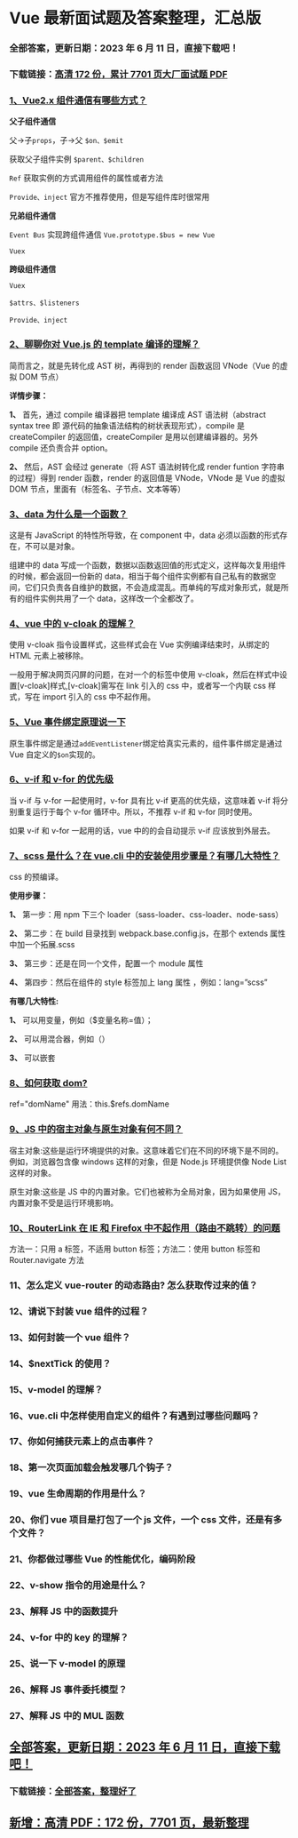# Vue 最新面试题及答案整理，汇总版

### 全部答案，更新日期：2023 年 6 月 11 日，直接下载吧！

### 下载链接：[高清 172 份，累计 7701 页大厂面试题 PDF](https://gitlab.gaorta.com/devteam/learning-journey/study-materials-collection/-/tree/master/docs/index.md)

### [1、Vue2.x 组件通信有哪些方式？](https://gitlab.gaorta.com/devteam/learning-journey/study-materials-collection/-/tree/master/docs/Vue/Vue最新面试题及答案整理，汇总版.md#1vue2x组件通信有哪些方式)

**父子组件通信**

父->子`props`，子->父 `$on、$emit`

获取父子组件实例 `$parent、$children`

`Ref` 获取实例的方式调用组件的属性或者方法

`Provide、inject` 官方不推荐使用，但是写组件库时很常用

**兄弟组件通信**

`Event Bus` 实现跨组件通信 `Vue.prototype.$bus = new Vue`

`Vuex`

**跨级组件通信**

`Vuex`

`$attrs、$listeners`

`Provide、inject`

### [2、聊聊你对 Vue.js 的 template 编译的理解？](https://gitlab.gaorta.com/devteam/learning-journey/study-materials-collection/-/tree/master/docs/Vue/Vue最新面试题及答案整理，汇总版.md#2聊聊你对vuejs的template编译的理解)

简而言之，就是先转化成 AST 树，再得到的 render 函数返回 VNode（Vue 的虚拟 DOM 节点）

**详情步骤：**

**1、** 首先，通过 compile 编译器把 template 编译成 AST 语法树（abstract syntax tree 即 源代码的抽象语法结构的树状表现形式），compile 是 createCompiler 的返回值，createCompiler 是用以创建编译器的。另外 compile 还负责合并 option。

**2、** 然后，AST 会经过 generate（将 AST 语法树转化成 render funtion 字符串的过程）得到 render 函数，render 的返回值是 VNode，VNode 是 Vue 的虚拟 DOM 节点，里面有（标签名、子节点、文本等等）

### [3、data 为什么是一个函数？](https://gitlab.gaorta.com/devteam/learning-journey/study-materials-collection/-/tree/master/docs/Vue/Vue最新面试题及答案整理，汇总版.md#3data为什么是一个函数)

这是有 JavaScript 的特性所导致，在 component 中，data 必须以函数的形式存在，不可以是对象。

组建中的 data 写成一个函数，数据以函数返回值的形式定义，这样每次复用组件的时候，都会返回一份新的 data，相当于每个组件实例都有自己私有的数据空间，它们只负责各自维护的数据，不会造成混乱。而单纯的写成对象形式，就是所有的组件实例共用了一个 data，这样改一个全都改了。

### [4、vue 中的 v-cloak 的理解？](https://gitlab.gaorta.com/devteam/learning-journey/study-materials-collection/-/tree/master/docs/Vue/Vue最新面试题及答案整理，汇总版.md#4vue中的v-cloak的理解)

使用 v-cloak 指令设置样式，这些样式会在 Vue 实例编译结束时，从绑定的 HTML 元素上被移除。

一般用于解决网页闪屏的问题，在对一个的标签中使用 v-cloak，然后在样式中设置[v-cloak]样式,[v-cloak]需写在 link 引入的 css 中，或者写一个内联 css 样式，写在 import 引入的 css 中不起作用。

### [5、Vue 事件绑定原理说一下](https://gitlab.gaorta.com/devteam/learning-journey/study-materials-collection/-/tree/master/docs/Vue/Vue最新面试题及答案整理，汇总版.md#5vue事件绑定原理说一下)

原生事件绑定是通过`addEventListener`绑定给真实元素的，组件事件绑定是通过 Vue 自定义的`$on`实现的。

### [6、v-if 和 v-for 的优先级](https://gitlab.gaorta.com/devteam/learning-journey/study-materials-collection/-/tree/master/docs/Vue/Vue最新面试题及答案整理，汇总版.md#6v-if和v-for的优先级)

当 v-if 与 v-for 一起使用时，v-for 具有比 v-if 更高的优先级，这意味着 v-if 将分别重复运行于每个 v-for 循环中。所以，不推荐 v-if 和 v-for 同时使用。

如果 v-if 和 v-for 一起用的话，vue 中的的会自动提示 v-if 应该放到外层去。

### [7、scss 是什么？在 vue.cli 中的安装使用步骤是？有哪几大特性？](https://gitlab.gaorta.com/devteam/learning-journey/study-materials-collection/-/tree/master/docs/Vue/Vue最新面试题及答案整理，汇总版.md#7scss是什么在vuecli中的安装使用步骤是有哪几大特性)

css 的预编译。

**使用步骤：**

**1、** 第一步：用 npm 下三个 loader（sass-loader、css-loader、node-sass）

**2、** 第二步：在 build 目录找到 webpack.base.config.js，在那个 extends 属性中加一个拓展.scss

**3、** 第三步：还是在同一个文件，配置一个 module 属性

**4、** 第四步：然后在组件的 style 标签加上 lang 属性 ，例如：lang=”scss”

**有哪几大特性:**

**1、** 可以用变量，例如（$变量名称=值）；

**2、** 可以用混合器，例如（）

**3、** 可以嵌套

### [8、如何获取 dom?](https://gitlab.gaorta.com/devteam/learning-journey/study-materials-collection/-/tree/master/docs/Vue/Vue最新面试题及答案整理，汇总版.md#8如何获取dom)

ref="domName" 用法：this.$refs.domName

### [9、JS 中的宿主对象与原生对象有何不同？](https://gitlab.gaorta.com/devteam/learning-journey/study-materials-collection/-/tree/master/docs/Vue/Vue最新面试题及答案整理，汇总版.md#9js中的宿主对象与原生对象有何不同)

宿主对象:这些是运行环境提供的对象。这意味着它们在不同的环境下是不同的。例如，浏览器包含像 windows 这样的对象，但是 Node.js 环境提供像 Node List 这样的对象。

原生对象:这些是 JS 中的内置对象。它们也被称为全局对象，因为如果使用 JS，内置对象不受是运行环境影响。

### [10、RouterLink 在 IE 和 Firefox 中不起作用（路由不跳转）的问题](https://gitlab.gaorta.com/devteam/learning-journey/study-materials-collection/-/tree/master/docs/Vue/Vue最新面试题及答案整理，汇总版.md#10routerlink在ie和firefox中不起作用路由不跳转的问题)

方法一：只用 a 标签，不适用 button 标签；方法二：使用 button 标签和 Router.navigate 方法

### 11、怎么定义 vue-router 的动态路由? 怎么获取传过来的值？

### 12、请说下封装 vue 组件的过程？

### 13、如何封装一个 vue 组件？

### 14、$nextTick 的使用？

### 15、v-model 的理解？

### 16、vue.cli 中怎样使用自定义的组件？有遇到过哪些问题吗？

### 17、你如何捕获元素上的点击事件？

### 18、第一次页面加载会触发哪几个钩子？

### 19、vue 生命周期的作用是什么？

### 20、你们 vue 项目是打包了一个 js 文件，一个 css 文件，还是有多个文件？

### 21、你都做过哪些 Vue 的性能优化，编码阶段

### 22、v-show 指令的用途是什么？

### 23、解释 JS 中的函数提升

### 24、v-for 中的 key 的理解？

### 25、说一下 v-model 的原理

### 26、解释 JS 事件委托模型？

### 27、解释 JS 中的 MUL 函数

## [全部答案，更新日期：2023 年 6 月 11 日，直接下载吧！](https://gitlab.gaorta.com/devteam/learning-journey/study-materials-collection/-/tree/master/docs/daan.md)

### 下载链接：[全部答案，整理好了](https://gitlab.gaorta.com/devteam/learning-journey/study-materials-collection/-/tree/master/docs/daan.md)

## [新增：高清 PDF：172 份，7701 页，最新整理](https://gitlab.gaorta.com/devteam/learning-journey/study-materials-collection/-/tree/master/docs/daan.md)
